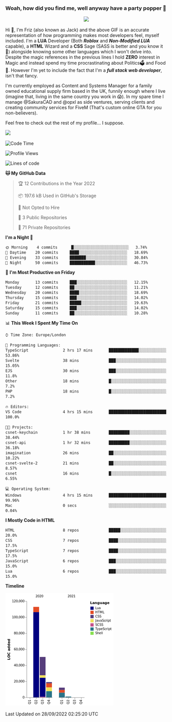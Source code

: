 ### Woah, how did you find me, well anyway have a party popper 🎉

<p align="center">
  <img  src="https://66.media.tumblr.com/d2766024a15e8c140bf20f314664eed2/d1615166bf58615c-d8/s400x600/aabc473a64edc43599d5345fd1e9e792d66ecc48.gifv">
</p>

Hi :wave:, I'm Friz (also known as Jack) and the above GIF is an accurate representation of how programming makes most developers feel, myself included. I'm a **LUA** Developer (Both ***Roblox*** and ***Non-Modified LUA*** capable), a **HTML** Wizard and a **CSS** Sage (SASS is better and you know it :pray:) alongside knowing some other languages which I won't delve into. Despite the magic references in the previous lines I hold **ZERO** interest in Magic and instead spend my time procrastinating about Politics🗳️ and Food🍔. However I'm yet to include the fact that I'm a ***full stack web developer***, isn't that fancy.

I'm currently employed as Content and Systems Manager for a family owned educational supply firm based in the UK, funnily enough where I live (imagine that, living in the same country you work in 😱). In my spare time I manage @SakuraCAD and @opxl as side ventures, serving clients and creating community services for FiveM (That's custom online GTA for you non-believers).

Feel free to check out the rest of my profile... I suppose.

<a href="https://github.com/anuraghazra/github-readme-stats">
  <img  src="https://github-readme-stats.vercel.app/api?username=JackOPXL&count_private=true&show_icons=true&theme=tokyonight" />
</a>



<!--START_SECTION:waka-->
![Code Time](http://img.shields.io/badge/Code%20Time-572%20hrs%2050%20mins-blue)

![Profile Views](http://img.shields.io/badge/Profile%20Views-0-blue)

![Lines of code](https://img.shields.io/badge/From%20Hello%20World%20I%27ve%20Written-208%20Thousand%20lines%20of%20code-blue)

**🐱 My GitHub Data** 

> 🏆 12 Contributions in the Year 2022
 > 
> 📦 197.6 kB Used in GitHub's Storage 
 > 
> 🚫 Not Opted to Hire
 > 
> 📜 3 Public Repositories 
 > 
> 🔑 71 Private Repositories  
 > 
**I'm a Night 🦉** 

```text
🌞 Morning    4 commits      █░░░░░░░░░░░░░░░░░░░░░░░░   3.74% 
🌆 Daytime    20 commits     ████░░░░░░░░░░░░░░░░░░░░░   18.69% 
🌃 Evening    33 commits     ███████░░░░░░░░░░░░░░░░░░   30.84% 
🌙 Night      50 commits     ███████████░░░░░░░░░░░░░░   46.73%

```
📅 **I'm Most Productive on Friday** 

```text
Monday       13 commits     ███░░░░░░░░░░░░░░░░░░░░░░   12.15% 
Tuesday      12 commits     ██░░░░░░░░░░░░░░░░░░░░░░░   11.21% 
Wednesday    20 commits     ████░░░░░░░░░░░░░░░░░░░░░   18.69% 
Thursday     15 commits     ███░░░░░░░░░░░░░░░░░░░░░░   14.02% 
Friday       21 commits     █████░░░░░░░░░░░░░░░░░░░░   19.63% 
Saturday     15 commits     ███░░░░░░░░░░░░░░░░░░░░░░   14.02% 
Sunday       11 commits     ██░░░░░░░░░░░░░░░░░░░░░░░   10.28%

```


📊 **This Week I Spent My Time On** 

```text
⌚︎ Time Zone: Europe/London

💬 Programming Languages: 
TypeScript               2 hrs 17 mins       █████████████░░░░░░░░░░░░   53.86% 
Svelte                   38 mins             ███░░░░░░░░░░░░░░░░░░░░░░   15.05% 
EJS                      30 mins             ███░░░░░░░░░░░░░░░░░░░░░░   11.8% 
Other                    18 mins             █░░░░░░░░░░░░░░░░░░░░░░░░   7.2% 
PHP                      18 mins             █░░░░░░░░░░░░░░░░░░░░░░░░   7.2%

🔥 Editors: 
VS Code                  4 hrs 15 mins       █████████████████████████   100.0%

🐱‍💻 Projects: 
csnet-keychain           1 hr 38 mins        █████████░░░░░░░░░░░░░░░░   38.44% 
csnet-api                1 hr 32 mins        █████████░░░░░░░░░░░░░░░░   36.18% 
imagination              26 mins             ██░░░░░░░░░░░░░░░░░░░░░░░   10.22% 
csnet-svelte-2           21 mins             ██░░░░░░░░░░░░░░░░░░░░░░░   8.57% 
csnet                    16 mins             █░░░░░░░░░░░░░░░░░░░░░░░░   6.55%

💻 Operating System: 
Windows                  4 hrs 15 mins       █████████████████████████   99.96% 
Mac                      0 secs              ░░░░░░░░░░░░░░░░░░░░░░░░░   0.04%

```

**I Mostly Code in HTML** 

```text
HTML                     8 repos             █████░░░░░░░░░░░░░░░░░░░░   20.0% 
CSS                      7 repos             ████░░░░░░░░░░░░░░░░░░░░░   17.5% 
TypeScript               7 repos             ████░░░░░░░░░░░░░░░░░░░░░   17.5% 
JavaScript               6 repos             ███░░░░░░░░░░░░░░░░░░░░░░   15.0% 
Lua                      6 repos             ███░░░░░░░░░░░░░░░░░░░░░░   15.0%

```


**Timeline**

![Chart not found](https://raw.githubusercontent.com/JackOPXL/JackOPXL/master/charts/bar_graph.png) 


 Last Updated on 28/09/2022 02:25:20 UTC
<!--END_SECTION:waka-->

